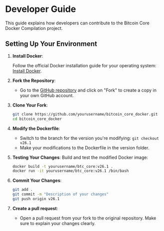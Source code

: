 # Developer Guide

This guide explains how developers can contribute to the Bitcoin Core Docker Compilation project.

## Setting Up Your Environment

1. **Install Docker**:

    Follow the official Docker installation guide for your operating system: [Install Docker](https://docs.docker.com/get-docker/).

2. **Fork the Repository**:
    - Go to the [GitHub repository](https://github.com/mocacinno/bitcoin_core_docker) and click on "Fork" to create a copy in your own GitHub account.

3. **Clone Your Fork**:

    ```bash
    git clone https://github.com/yourusername/bitcoin_core_docker.git
    cd bitcoin_core_docker
    ```

4. **Modify the Dockerfile**:
    - Switch to the branch for the version you're modifying: `git checkout v26.1`
    - Make your modifications to the Dockerfile in the version folder.

5. **Testing Your Changes**: Build and test the modified Docker image:

    ```bash
    docker build -t yourusername/btc_core:v26.1 .
    docker run -it yourusername/btc_core:v26.1 /bin/bash
    ```

6. **Commit Your Changes**:

    ```bash
    git add .
    git commit -m "Description of your changes"
    git push origin v26.1
    ```

7. **Create a pull request**:
    - Open a pull request from your fork to the original repository. Make sure to explain your changes clearly.
